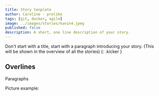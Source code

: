```yaml
---
title: Story tenplate
author: Caroline - prolike
tags: [git, docker, agile]
image: ../images/stories/kanin4.jpeg
published: false
description: A short, one line description of your story.
---
```


Don't start with a title, start with a paragraph introducing your story.
(This will be shown in the overview of all the stories)
{: .kicker }

## Overlines

Paragraphs

Picture example:

<!-- {% responsive_image 
  path: "images/beach.jpg" 
  alt: "alt text" caption: "caption" class: "center medium" 
%} -->